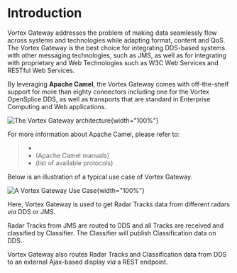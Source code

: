 Introduction
============

Vortex Gateway addresses the problem of making data seamlessly flow
across systems and technologies while adapting format, content and QoS.
The Vortex Gateway is the best choice for integrating DDS-based systems
with other messaging technologies, such as JMS, as well as for
integrating with proprietary and Web Technologies such as W3C Web
Services and RESTful Web Services.

By leveraging **Apache Camel**, the Vortex Gateway comes with
off-the-shelf support for more than eighty connectors including one for
the Vortex OpenSplice DDS, as well as transports that are standard in
Enterprise Computing and Web applications.

![**The Vortex Gateway
architecture**](Gateway_architecture.png){width="100%"}

For more information about Apache Camel, please refer to:

> -   [](http://camel.apache.org/)
> -   [](http://camel.apache.org/manual.html) (Apache Camel manuals)
> -   [](http://camel.apache.org/components.html) (list of
>     available protocols)

Below is an illustration of a typical use case of Vortex Gateway.

![**A Vortex Gateway Use Case**](Gateway_use_case.png){width="100%"}

Here, Vortex Gateway is used to get Radar Tracks data from different
radars *via* DDS or JMS.

Radar Tracks from JMS are routed to DDS and all Tracks are received and
classified by Classifier. The Classifier will publish Classification
data on DDS.

Vortex Gateway also routes Radar Tracks and Classification data from DDS
to an external Ajax-based display *via* a REST endpoint.
